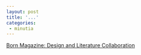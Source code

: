 ```yaml
---
layout: post
title: '...'
categories:
 - minutia
---
```


<a href="http://www.bornmagazine.org/mother.html">Born Magazine: Design and Literature Collaboration</a>

